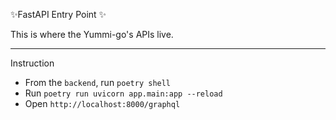 ✨FastAPI Entry Point ✨

This is where the Yummi-go's APIs live. 

---

Instruction
- From the `backend`, run `poetry shell`
- Run `poetry run uvicorn app.main:app --reload`
- Open `http://localhost:8000/graphql`